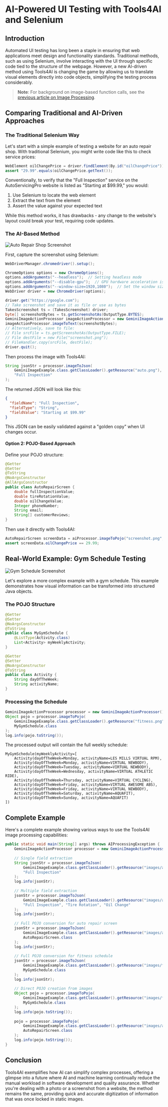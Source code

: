 # AI-Powered UI Testing with Tools4AI and Selenium

## Introduction

Automated UI testing has long been a staple in ensuring that web applications meet design and functionality standards. Traditional methods, such as using Selenium, involve interacting with the UI through specific code tied to the structure of the webpage. However, a new AI-driven method using Tools4AI is changing the game by allowing us to translate visual elements directly into code objects, simplifying the testing process considerably.

> **Note**: For background on image-based function calls, see the [previous article on Image Processing](4_ImageProcessing.md).

## Comparing Traditional and AI-Driven Approaches

### The Traditional Selenium Way

Let's start with a simple example of testing a website for an auto repair shop. With traditional Selenium, you might write code like this to check service prices:

```java
WebElement oilChangePrice = driver.findElement(By.id("oilChangePrice"));
assert "29.99".equals(oilChangePrice.getText());
```

Conventionally, to verify that the "Full Inspection" service on the AutoServicingPro website is listed as "Starting at $99.99," you would:
1. Use Selenium to locate the web element
2. Extract the text from the element
3. Assert the value against your expected text

While this method works, it has drawbacks - any change to the website's layout could break your test, requiring code updates.

### The AI-Based Method

![Auto Repair Shop Screenshot](auto.png)

First, capture the screenshot using Selenium:

```java
WebDriverManager.chromedriver().setup();

ChromeOptions options = new ChromeOptions();
options.addArguments("--headless");  // Setting headless mode
options.addArguments("--disable-gpu");  // GPU hardware acceleration isn't useful in headless mode
options.addArguments("--window-size=1920,1080");  // Set the window size
WebDriver driver = new ChromeDriver(options);

driver.get("https://google.com");
// Take screenshot and save it as file or use as bytes
TakesScreenshot ts = (TakesScreenshot) driver;
byte[] screenshotBytes = ts.getScreenshotAs(OutputType.BYTES);
GeminiImageActionProcessor imageActionProcessor = new GeminiImageActionProcessor();
imageActionProcessor.imageToText(screenshotBytes);
// Alternatively, save to file:
// File srcFile = ts.getScreenshotAs(OutputType.FILE);
// File destFile = new File("screenshot.png");
// FileHandler.copy(srcFile, destFile);
driver.quit();
```

Then process the image with Tools4AI:

```java
String jsonStr = processor.imageToJson(
    GeminiImageExample.class.getClassLoader().getResource("auto.png"),
    "Full Inspection"
);
```

The returned JSON will look like this:

```json
{
  "fieldName": "Full Inspection",
  "fieldType": "String",
  "fieldValue": "Starting at $99.99"
}
```

This JSON can be easily validated against a "golden copy" when UI changes occur.

#### Option 2: POJO-Based Approach

Define your POJO structure:

```java
@Getter
@Setter
@ToString
@NoArgsConstructor
@AllArgsConstructor
public class AutoRepairScreen {
    double fullInspectionValue;
    double tireRotationValue;
    double oilChangeValue;
    Integer phoneNumber;
    String email;
    String[] customerReviews;
}
```

Then use it directly with Tools4AI:

```java
AutoRepairScreen screenData = aiProcessor.imageToPojo("screenshot.png", AutoRepairScreen.class);
assert screenData.oilChangePrice == 29.99;
```

## Real-World Example: Gym Schedule Testing

![Gym Schedule Screenshot](fitness.png)

Let's explore a more complex example with a gym schedule. This example demonstrates how visual information can be transformed into structured Java objects.

### The POJO Structure

```java
@Getter
@Setter
@NoArgsConstructor
@ToString
public class MyGymSchedule {
    @ListType(Activity.class)
    List<Activity> myWeeklyActivity;
}

@Getter
@Setter
@NoArgsConstructor
@ToString
public class Activity {
    String dayOfTheWeek;
    String activityName;
}
```

### Processing the Schedule

```java
GeminiImageActionProcessor processor = new GeminiImageActionProcessor();
Object pojo = processor.imageToPojo(
    GeminiImageExample.class.getClassLoader().getResource("fitness.png"),
    MyGymSchedule.class
);
log.info(pojo.toString());
```

The processed output will contain the full weekly schedule:

```
MyGymSchedule(myWeeklyActivity=[
    Activity(dayOfTheWeek=Monday, activityName=LES MILLS VIRTUAL RPM),
    Activity(dayOfTheWeek=Monday, activityName=VIRTUAL NEWBODY),
    Activity(dayOfTheWeek=Tuesday, activityName=VIRTUAL NEWBODY),
    Activity(dayOfTheWeek=Wednesday, activityName=VIRTUAL ATHLETIC RIDE),
    Activity(dayOfTheWeek=Thursday, activityName=VIRTUAL CYCLING),
    Activity(dayOfTheWeek=Friday, activityName=VIRTUAL AWESOME ABS),
    Activity(dayOfTheWeek=Friday, activityName=VIRTUAL NEWBODY),
    Activity(dayOfTheWeek=Saturday, activityName=AQUAFIT),
    Activity(dayOfTheWeek=Sunday, activityName=AQUAFIT)
])
```

## Complete Example

Here's a complete example showing various ways to use the Tools4AI image processing capabilities:

```java
public static void main(String[] args) throws AIProcessingException {
    GeminiImageActionProcessor processor = new GeminiImageActionProcessor();
    
    // Single field extraction
    String jsonStr = processor.imageToJson(
        GeminiImageExample.class.getClassLoader().getResource("images/auto.png"),
        "Full Inspection"
    );
    log.info(jsonStr);
    
    // Multiple field extraction
    jsonStr = processor.imageToJson(
        GeminiImageExample.class.getClassLoader().getResource("images/auto.png"),
        "Full Inspection", "Tire Rotation", "Oil Change"
    );
    log.info(jsonStr);
    
    // Full POJO conversion for auto repair screen
    jsonStr = processor.imageToJson(
        GeminiImageExample.class.getClassLoader().getResource("images/auto.png"),
        AutoRepairScreen.class
    );
    log.info(jsonStr);
    
    // Full POJO conversion for fitness schedule
    jsonStr = processor.imageToJson(
        GeminiImageExample.class.getClassLoader().getResource("images/fitness.png"),
        MyGymSchedule.class
    );
    log.info(jsonStr);
    
    // Direct POJO creation from images
    Object pojo = processor.imageToPojo(
        GeminiImageExample.class.getClassLoader().getResource("images/fitness.png"),
        MyGymSchedule.class
    );
    log.info(pojo.toString());
    
    pojo = processor.imageToPojo(
        GeminiImageExample.class.getClassLoader().getResource("images/auto.png"),
        AutoRepairScreen.class
    );
    log.info(pojo.toString());
}
```

## Conclusion

Tools4AI exemplifies how AI can simplify complex processes, offering a glimpse into a future where AI and machine learning continually reduce the manual workload in software development and quality assurance. Whether you're dealing with a photo or a screenshot from a website, the method remains the same, providing quick and accurate digitization of information that was once locked in static images.
